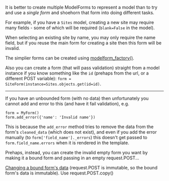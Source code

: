 It is better to create multiple ModelForms to represent a model than to try and use a *single form* and shoehorn that form into doing different tasks.

For example, if you have a `Sites` model, creating a new site may require many fields - some of which will be required (`blank=False` in the model).

When selecting an existing site by name, you may only require the name field, but if you reuse the main form for creating a site then this form will be invalid.

The simplier forms can be created using [modelform_factory()](https://docs.djangoproject.com/en/2.0/topics/forms/modelforms/#modelform-factory-function).

Also you can create a form (that will pass validation) straight from a model instance if you know something like the `id` (prehaps from the url, or a different POST variable): `form = SiteForm(instance=Sites.objects.get(id=id)`.

---

If you have an unbounded form (with no data) then unfortunately you cannot add and error to this (and have it fail validation), e.g.

    form = MyForm()
    form.add_error({'name': 'Invalid name'})
    
This is because the `add_error` method tries to remove the data from the form's `cleaned_data` (which does not exist), and even if you add the error manually (to `form['field_name']._errors`) this doesn't get passed to `form.field_name.errors` when it is rendered in the template.

Prehaps, instead, you can create the invalid empty form you want by making it a bound form and passing in an empty request.POST...

[Changing a bound form's data](https://stackoverflow.com/questions/8241001/how-do-i-modify-the-bound-value-for-a-field-in-a-bound-form-in-django#comment59845355_8241241) (request.POST is immutable, so the bound form's data is immutable). Use request.POST.copy()
